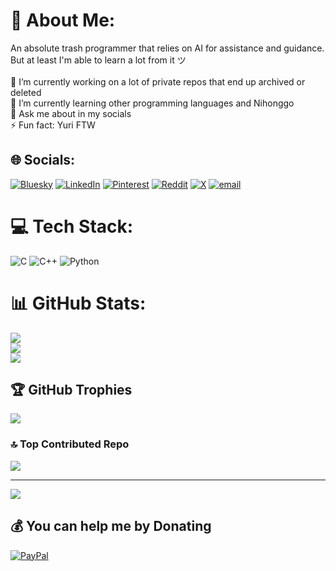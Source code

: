 # 💫 About Me:
An absolute trash programmer that relies on AI for assistance and guidance.<br>But at least I'm able to learn a lot from it ツ<br><br>🔭 I’m currently working on a lot of private repos that end up archived or deleted<br>🌱 I’m currently learning other programming languages and Nihonggo<br>💬 Ask me about in my socials<br>⚡ Fun fact: Yuri FTW


## 🌐 Socials:
[![Bluesky](https://img.shields.io/badge/bluesky-0285FF?style=for-the-badge&logo=bluesky&logoColor=%23FFFFFF)](https://bsky.app/profile/yustinia513.bsky.social) [![LinkedIn](https://img.shields.io/badge/LinkedIn-%230077B5.svg?logo=linkedin&logoColor=white)](https://linkedin.com/in/justine-macaraeg-12a761379) [![Pinterest](https://img.shields.io/badge/Pinterest-%23E60023.svg?logo=Pinterest&logoColor=white)](https://pinterest.com/yustinina513) [![Reddit](https://img.shields.io/badge/Reddit-%23FF4500.svg?logo=Reddit&logoColor=white)](https://reddit.com/user/u/Nauchtyrne) [![X](https://img.shields.io/badge/X-black.svg?logo=X&logoColor=white)](https://x.com/@yustinia513) [![email](https://img.shields.io/badge/Email-D14836?logo=gmail&logoColor=white)](mailto:yustiniayevsa@gmail.com) 

# 💻 Tech Stack:
![C](https://img.shields.io/badge/c-%2300599C.svg?style=for-the-badge&logo=c&logoColor=white) ![C++](https://img.shields.io/badge/c++-%2300599C.svg?style=for-the-badge&logo=c%2B%2B&logoColor=white) ![Python](https://img.shields.io/badge/python-3670A0?style=for-the-badge&logo=python&logoColor=ffdd54)
# 📊 GitHub Stats:
![](https://github-readme-stats.vercel.app/api?username=yustinia&theme=catppuccin_mocha&hide_border=true&include_all_commits=false&count_private=false)<br/>
![](https://nirzak-streak-stats.vercel.app/?user=yustinia&theme=catppuccin_mocha&hide_border=true)<br/>
![](https://github-readme-stats.vercel.app/api/top-langs/?username=yustinia&theme=catppuccin_mocha&hide_border=true&include_all_commits=true&count_private=false&layout=compact)

## 🏆 GitHub Trophies
![](https://github-profile-trophy.vercel.app/?username=yustinia&theme=catppuccin_mocha&no-frame=true&no-bg=true&margin-w=4)

### 🔝 Top Contributed Repo
![](https://github-contributor-stats.vercel.app/api?username=yustinia&limit=5&theme=catppuccin_mocha&combine_all_yearly_contributions=true)

---
[![](https://visitcount.itsvg.in/api?id=yustinia&icon=3&color=11)](https://visitcount.itsvg.in)

  ## 💰 You can help me by Donating
  [![PayPal](https://img.shields.io/badge/PayPal-00457C?style=for-the-badge&logo=paypal&logoColor=white)](https://paypal.me/nocturnalmacaraeg) 

  
<!-- Proudly created with GPRM ( https://gprm.itsvg.in ) -->
